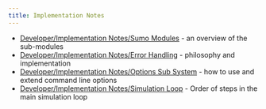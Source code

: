 ```yaml
---
title: Implementation Notes
---
```

  
- [Developer/Implementation Notes/Sumo Modules](
../Developer/Implementation_Notes/Sumo_Modules.md) - an overview of the sub-modules
- [Developer/Implementation Notes/Error Handling](
../Developer/Implementation_Notes/Error_Handling.md) - philosophy and implementation
- [Developer/Implementation Notes/Options Sub System](
../Developer/Implementation_Notes/Options_Sub_System.md) - how to use and extend command line options
- [Developer/Implementation Notes/Simulation Loop](
../Developer/Implementation_Notes/Simulation_Loop.md) - Order of steps in the main simulation loop